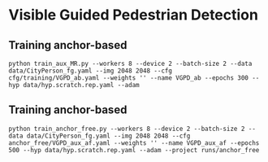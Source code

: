 # Visible Guided Pedestrian Detection

## Training anchor-based
```
python train_aux_MR.py --workers 8 --device 2 --batch-size 2 --data data/CityPerson_fg.yaml --img 2048 2048 --cfg cfg/training/VGPD_ab.yaml --weights '' --name VGPD_ab --epochs 300 --hyp data/hyp.scratch.rep.yaml --adam
```
## Training anchor-based
```
python train_anchor_free.py --workers 8 --device 2 --batch-size 2 --data data/CityPerson_fg.yaml --img 2048 2048 --cfg anchor_free/VGPD_aux_af.yaml --weights '' --name VGPD_aux_af --epochs 500 --hyp data/hyp.scratch.rep.yaml --adam --project runs/anchor_free
```
